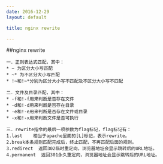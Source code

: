 ```yaml
---
date: 2016-12-29
layout: default

title: nginx rewrite

---
```


##nginx rewrite

	一．正则表达式匹配，其中：
	* ~ 为区分大小写匹配
	* ~* 为不区分大小写匹配
	* !~和!~*分别为区分大小写不匹配及不区分大小写不匹配
	
	二．文件及目录匹配，其中：
	* -f和!-f用来判断是否存在文件
	* -d和!-d用来判断是否存在目录
	* -e和!-e用来判断是否存在文件或目录
	* -x和!-x用来判断文件是否可执行
	
	三．rewrite指令的最后一项参数为flag标记，flag标记有：
	1.last    相当于apache里面的[L]标记，表示rewrite。
	2.break本条规则匹配完成后，终止匹配，不再匹配后面的规则。
	3.redirect  返回302临时重定向，浏览器地址会显示跳转后的URL地址。
	4.permanent  返回301永久重定向，浏览器地址会显示跳转后的URL地址。